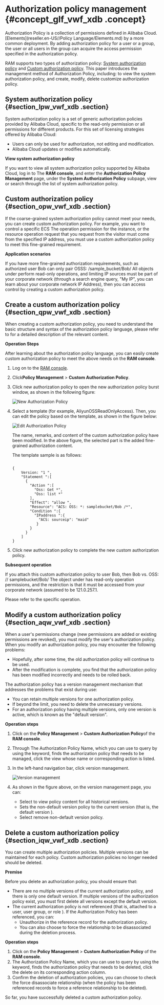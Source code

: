 # Authorization policy management {#concept_glf_vwf_xdb .concept}

Authorization Policy is a collection of permissions defined in Alibaba Cloud. [Elements](reseller.en-US//Policy Language/Elements.md) by a more common deployment. By adding authorization policy for a user or a group, the user or all users in the group can acquire the access permission specified in the authorization policy.

RAM supports two types of authorization policy: [System authorization policy](#) and [Custom authorization policy](#). This paper introduces the management method of Authorization Policy, including: to view the system authorization policy, and create, modify, delete customize authorization policy.

## System authorization policy {#section_lpw_vwf_xdb .section}

System authorization policy is a set of generic authorization policies provided by Alibaba Cloud, specific to the read-only permission or all permissions for different products. For this set of licensing strategies offered by Alibaba Cloud:

-   Users can only be used for authorization, not editing and modification.
-   Alibaba Cloud updates or modifies automatically.

**View system authorization policy**

If you want to view all system authorization policy supported by Alibaba Cloud, log in to The **RAM console**, and enter the **Authorization Policy Management** page, under the **System Authorization Policy** subpage, view or search through the list of system authorization policy.

## Custom authorization policy {#section_opw_vwf_xdb .section}

If the coarse-grained system authorization policy cannot meet your needs, you can create custom authorization policy. For example, you want to control a specific ECS The operation permission for the instance, or the resource operation request that you request from the visitor must come from the specified IP address, you must use a custom authorization policy to meet this fine-grained requirement.

**Application scenarios**

If you have more fine-grained authorization requirements, such as authorized user Bob can only pair OSSS: /sample\_bucket/Bob/ All objects under perform read-only operations, and limiting IP sources must be part of your corporate network \(through a search engine query, "My IP", you can learn about your corporate network IP Address\), then you can access control by creating a custom authorization policy.

## Create a custom authorization policy {#section_qpw_vwf_xdb .section}

When creating a custom authorization policy, you need to understand the basic structure and syntax of the authorization policy language, please refer to for a detailed description of the relevant content.

**Operation Steps**

After learning about the authorization policy language, you can easily create custom authorization policy to meet the above needs on the **RAM console**.

1.  Log on to the [RAM console](https://partners-intl.console.aliyun.com/#/ecs).
2.  Click**Policy Management** \> **Custom Authorization Policy**.
3.  Click new authorization policy to open the new authorization policy burst window, as shown in the following figure:

    ![](images/3598_en-US.png "New Authorization Policy")

4.  Select a template \(for example, AliyunOSSReadOnlyAccess\). Then, you can edit the policy based on the template, as shown in the figure below:

    ![](images/3599_en-US.png "Edit Authorization Policy")

    The name, remarks, and content of the custom authorization policy have been modified. In the above figure, the selected part is the added fine-grained authorization content.

    The template sample is as follows:

    ```
    
    {
        Version: "1 ",
        "Statement ":[
          {
            "Action ":[
              "Oss: Get *",
              "Oss: list *"
            ],
            "Effect": "allow ",
            "Resource": "ACS: OSS: *: samplebucket/Bob /*",
            "Condition ":{
              "IPaddress ":{
                "ACS: sourceip": "maid"
               }
            }
          }
        ]
    }
    ```

5.  Click new authorization policy to complete the new custom authorization policy.

**Subsequent operation**

If you attach this custom authorization policy to user Bob, then Bob vs. OSS: // samplebucket/Bob/ The object under has read-only operation permissions, and the restriction is that it must be accessed from your corporate network \(assumed to be 121.0.257.1.

Please refer to the specific operation.

## Modify a custom authorization policy {#section_aqw_vwf_xdb .section}

When a user's permissions change \(new permissions are added or existing permissions are revoked\), you must modify the user's authorization policy. When you modify an authorization policy, you may encounter the following problems:

-   Hopefully, after some time, the old authorization policy will continue to be used.
-   After the modification is complete, you find that the authorization policy has been modified incorrectly and needs to be rolled back.

The authorization policy has a version management mechanism that addresses the problems that exist during use:

-   You can retain multiple versions for one authorization policy.
-   If beyond the limit, you need to delete the unnecessary versions.
-   For an authorization policy having multiple versions, only one version is active, which is known as the "default version".

**Operation steps**

1.  Click on the **Policy Management** \> **Custom Authorization Policy**of the **RAM console**.
2.  Through The Authorization Policy Name, which you can use to query by using the keyword, finds the authorization policy that needs to be managed, click the view whose name or corresponding action is listed.
3.  In the left-hand navigation bar, click version management.

     ![](images/3600_en-US.png "Version management") 

4.  As shown in the figure above, on the version management page, you can:
    -   Select to view policy content for all historical versions.
    -   Sets the non-default version policy to the current version \(that is, the default version \).
    -   Select remove non-default version policy.

## Delete a custom authorization policy {#section_iqw_vwf_xdb .section}

You can create multiple authorization policies. Multiple versions can be maintained for each policy. Custom authorization policies no longer needed should be deleted.

**Premise**

Before you delete an authorization policy, you should ensure that:

-   There are no multiple versions of the current authorization policy, and there is only one default version. If multiple versions of the authorization policy exist, you must first delete all versions except the default version.
-   The current authorization policy is not referenced \(that is, attached to a user, user group, or role \). If the Authorization Policy has been referenced, you can:
    -   Unauthorize in the reference record for the authorization policy.
    -   You can also choose to force the relationship to be disassociated during the deletion process.

**Operation steps**

1.  Click on the **Policy Management** \> **Custom Authorization Policy** of the **RAM console**.
2.  The Authorization Policy Name, which you can use to query by using the keyword, finds the authorization policy that needs to be deleted, click the delete on its corresponding action column.
3.  Confirm the deletion of authorization policies, you can choose to check the force disassociate relationship \(when the policy has been referenced records to force a reference relationship to be deleted\).

So far, you have successfully deleted a custom authorization policy.

